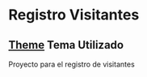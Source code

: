# Registro Visitantes
<!-- ALL-CONTRIBUTORS-BADGE:START - Do not remove or modify this section -->
<!-- ALL-CONTRIBUTORS-BADGE:END -->

## [Theme](https://abuanwar072.github.io/Flutter-Responsive-Admin-Panel-or-Dashboard/#/) Tema Utilizado




Proyecto para el registro de visitantes